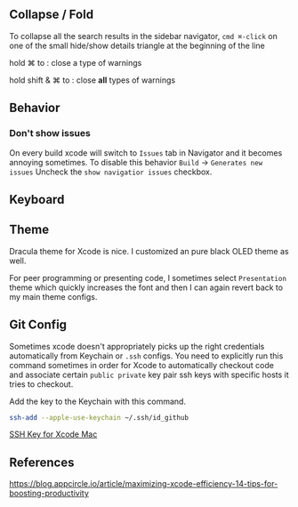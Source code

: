 


## Collapse / Fold 

To collapse all the search results in the sidebar navigator, `cmd ⌘-click` on one of the small hide/show details triangle at the beginning of the line

hold ⌘ to : close a type of warnings

hold shift & ⌘ to : close **all** types of warnings

## Behavior

### Don't show issues
On every build xcode will switch to `Issues` tab in Navigator and it becomes annoying sometimes.
To disable this behavior 
`Build` -> `Generates new issues` 
Uncheck the `show navigatior issues` checkbox.


## Keyboard



## Theme

Dracula theme for Xcode is nice.
I customized an pure black OLED theme as well.

For peer programming or presenting code, I sometimes select `Presentation` theme which quickly increases the font and then I can again revert back to my main theme configs.

## Git Config

Sometimes xcode doesn't appropriately picks up the right credentials automatically from Keychain or `.ssh` configs.
You need to explicitly run this command sometimes in order for Xcode to automatically checkout code and associate certain `public private` key pair ssh keys with specific hosts it tries to checkout.

Add the key to the Keychain with this command.
```sh
ssh-add --apple-use-keychain ~/.ssh/id_github
```

[SSH Key for Xcode Mac](https://gist.github.com/brennanMKE/8e09593ca4064deab59da807077d8f53)

## References

https://blog.appcircle.io/article/maximizing-xcode-efficiency-14-tips-for-boosting-productivity